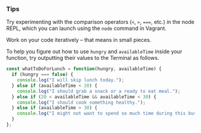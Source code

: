 ### Tips

Try experimenting with the comparison operators (`<`, `>`, `===`, etc.) in the node REPL, which you can launch using the `node` command in Vagrant.

Work on your code iteratively – that means in small pieces. 

To help you figure out how to use `hungry` and `availableTime` inside your function, try outputting their values to the Terminal as follows.

```javascript
const whatToDoForLunch = function(hungry, availableTime) {
  if (hungry === false) {
    console.log("I will skip lunch today.");
  } else if (availableTime < 20) {
    console.log("I should grab a snack or a ready to eat meal.");
  } else if (20 < availableTime && availableTime < 30) {
    console.log("I should cook something healthy.");
  } else if (availableTime > 30) {
    console.log("I might not want to spend so much time during this busy schedule on cooking.");
  }
};
```